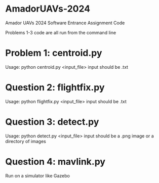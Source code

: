 # AmadorUAVs-2024

Amador UAVs 2024 Software Entrance Assignment Code

Problems 1-3 code are all run from the command line

# Problem 1: centroid.py
  Usage: python centroid.py <input_file>
  input should be .txt


# Question 2: flightfix.py
  Usage: python flightfix.py <input_file>
  input should be .txt

# Question 3: detect.py
  Usage: python detect.py <input_file>
  input should be a .png image or a directory of images

# Question 4: mavlink.py
  Run on a simulator like Gazebo
